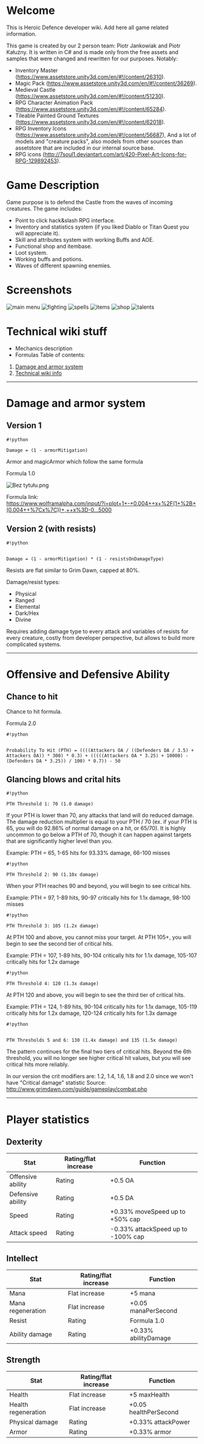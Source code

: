 # Welcome
This is Heroic Defence developer wiki. Add here all game related information.

This game is created by our 2 person team: Piotr Jankowiak and Piotr Kałużny. It is written in C# and is made only from the free assets and samples that were changed and rewritten for our purposes.
Notably:
- Inventory Master (https://www.assetstore.unity3d.com/en/#!/content/26310).
- Magic Pack (https://www.assetstore.unity3d.com/en/#!/content/36269).
- Medieval Castle (https://www.assetstore.unity3d.com/en/#!/content/51230).
- RPG Character Animation Pack (https://www.assetstore.unity3d.com/en/#!/content/65284).
- Tileable Painted Ground Textures (https://www.assetstore.unity3d.com/en/#!/content/62018).
- RPG Inventory Icons (https://www.assetstore.unity3d.com/en/#!/content/56687),
And a lot of models and "creature packs", also models from other sources than assetstore that are included in our internal source base.
- RPG icons (http://7soul1.deviantart.com/art/420-Pixel-Art-Icons-for-RPG-129892453).

# Game Description #
Game purpose is to defend the Castle from the waves of incoming creatures. The game includes:
- Point to click hack&slash RPG interface.
- Inventory and statistics system (if you liked Diablo or Titan Quest you will appreciate it).
- Skill and attributes system with working Buffs and AOE.
- Functional shop and itembase.
- Loot system.
- Working buffs and potions.
- Waves of different spawning enemies.

# Screenshots #
![main menu](https://raw.githubusercontent.com/grael2/HeroicDefence/master/Screenshots/6.png)
![fighting](https://raw.githubusercontent.com/grael2/HeroicDefence/master/Screenshots/1.png)
![spells](https://raw.githubusercontent.com/grael2/HeroicDefence/master/Screenshots/2.png)
![items](https://raw.githubusercontent.com/grael2/HeroicDefence/master/Screenshots/3.png)
![shop](https://raw.githubusercontent.com/grael2/HeroicDefence/master/Screenshots/4.png)
![talents](https://raw.githubusercontent.com/grael2/HeroicDefence/master/Screenshots/5.png)


# Technical wiki stuff #
* Mechanics description
* Formulas
Table of contents:

1. [Damage and armor system](#markdown-header-damage-and-armor-system)
2. [Technical wiki info](#markdown-header-wiki-features)
***

# Damage and armor system #

## Version 1 ##
```
#!python

Damage = (1 - armorMitigation)
```

Armor and magicArmor which follow the same formula

Formula 1.0

![Bez tytułu.png](http://i.imgur.com/AfXAFDf.png)

Formula link:   
https://www.wolframalpha.com/input/?i=plot+1+-+0.004++x+%2F(1+%2B+(0.004++%7Cx%7C))+,++x%3D-0...5000 

## Version 2 (with resists)  

```
#!python


Damage = (1 - armorMitigation) * (1 - resistsOnDamageType)
```


Resists are flat similar to Grim Dawn, capped at 80%.

Damage/resist types:
* Physical
* Ranged
* Elemental
* Dark/Hex
* Divine

Requires adding damage type to every attack and variables of resists for every creature, costly from developer perspective, but allows to build more complicated systems.
***
# Offensive and Defensive Ability #

## Chance to hit ##
Chance to hit formula.

Formula 2.0
```
#!python


Probability To Hit (PTH) = ((((Attackers OA / ((Defenders DA / 3.5) + Attackers OA)) * 300) * 0.3) + (((((Attackers OA * 3.25) + 10000) - (Defenders DA * 3.25)) / 100) * 0.7)) - 50

```
## Glancing blows and crital hits ##

```
#!python

PTH Threshold 1: 70 (1.0 damage)
```


If your PTH is lower than 70, any attacks that land will do reduced damage. The damage reduction multiplier is equal to your PTH / 70 (ex. if your PTH is 65, you will do 92.86% of normal damage on a hit, or 65/70). It is highly uncommon to go below a PTH of 70, though it can happen against targets that are significantly higher level than you.

Example: PTH = 65, 1-65 hits for 93.33% damage, 66-100 misses


```
#!python

PTH Threshold 2: 90 (1.10x damage)
```


When your PTH reaches 90 and beyond, you will begin to see critical hits.

Example: PTH = 97, 1-89 hits, 90-97 critically hits for 1.1x damage, 98-100 misses


```
#!python

PTH Threshold 3: 105 (1.2x damage)
```


At PTH 100 and above, you cannot miss your target. At PTH 105+, you will begin to see the second tier of critical hits.

Example: PTH = 107, 1-89 hits, 90-104 critically hits for 1.1x damage, 105-107 critically hits for 1.2x damage


```
#!python

PTH Threshold 4: 120 (1.3x damage)
```


At PTH 120 and above, you will begin to see the third tier of critical hits.

Example: PTH = 124, 1-89 hits, 90-104 critically hits for 1.1x damage, 105-119 critically hits for 1.2x damage, 120-124 critically hits for 1.3x damage

```
#!python


PTH Thresholds 5 and 6: 130 (1.4x damage) and 135 (1.5x damage)
```


The pattern continues for the final two tiers of critical hits. Beyond the 6th threshold, you will no longer see higher critical hit values, but you will see critical hits more reliably.

In our version the crit modifiers are: 1.2, 1.4, 1.6, 1.8 and 2.0 since we won't have "Critical damage" statistic
Source: http://www.grimdawn.com/guide/gameplay/combat.php 

***
# Player statistics #

## Dexterity ##

| Stat | Rating/flat increase | Function |
|------|----------------------|----------|
|Offensive ability| Rating | +0.5 OA  |
|Defensive ability| Rating | +0.5 DA  |
|Speed | Rating | +0.33% moveSpeed up to +50% cap |
|Attack speed | Rating |-0.33% attackSpeed up to -100% cap |

## Intellect ##

| Stat | Rating/flat increase | Function |
|------|----------------------|----------|
| Mana | Flat increase | +5 mana|
| Mana regeneration | Flat increase | +0.05 manaPerSecond | 
| Resist | Rating | Formula 1.0 |
| Ability damage | Rating | +0.33% abilityDamage |


## Strength ##

| Stat | Rating/flat increase | Function |
|------|----------------------|----------|
| Health  | Flat increase | +5 maxHealth |
| Health regeneration | Flat increase | +0.05 healthPerSecond |
|Physical damage  | Rating | +0.33% attackPower |
| Armor  | Rating | +0.33% armor |

